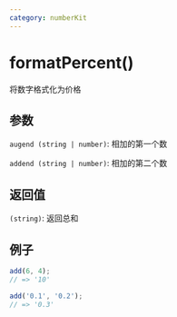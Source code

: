 ```yaml
---
category: numberKit
---
```


# formatPercent()

将数字格式化为价格

## 参数

`augend (string | number)`: 相加的第一个数

`addend (string | number)`: 相加的第二个数

## 返回值

`(string)`: 返回总和

## 例子

```typescript
add(6, 4);
// => '10'

add('0.1', '0.2');
// => '0.3'
```
